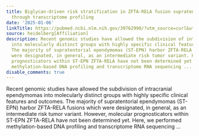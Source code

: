 ```yaml
---
title: Biglycan-driven risk stratification in ZFTA-RELA fusion supratentorial ependymomas
  through transcriptome profiling
date: '2025-01-06'
linkTitle: https://pubmed.ncbi.nlm.nih.gov/39762990/?utm_source=curl&utm_medium=rss&utm_campaign=pubmed-2&utm_content=1FakS-2QOkCT8HsMOQP1bCRQ4YzyumYOmxmF0moLsQ3dFB1E9V&fc=20220326224207&ff=20250107170841&v=2.18.0.post9+e462414
source: heidelberg[Affiliation]
description: Recent genomic studies have allowed the subdivision of intracranial ependymomas
  into molecularly distinct groups with highly specific clinical features and outcomes.
  The majority of supratentorial ependymomas (ST-EPN) harbor ZFTA-RELA fusions which
  were designated, in general, as an intermediate risk tumor variant. However, molecular
  prognosticators within ST-EPN ZFTA-RELA have not been determined yet. Here, we performed
  methylation-based DNA profiling and transcriptome RNA sequencing ...
disable_comments: true
---
```

Recent genomic studies have allowed the subdivision of intracranial ependymomas into molecularly distinct groups with highly specific clinical features and outcomes. The majority of supratentorial ependymomas (ST-EPN) harbor ZFTA-RELA fusions which were designated, in general, as an intermediate risk tumor variant. However, molecular prognosticators within ST-EPN ZFTA-RELA have not been determined yet. Here, we performed methylation-based DNA profiling and transcriptome RNA sequencing ...